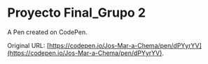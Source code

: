 # Proyecto Final_Grupo 2

A Pen created on CodePen.

Original URL: [https://codepen.io/Jos-Mar-a-Chema/pen/dPYyrYV](https://codepen.io/Jos-Mar-a-Chema/pen/dPYyrYV).


